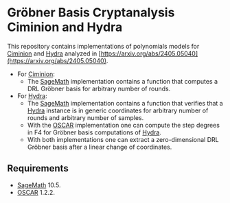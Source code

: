 # Gröbner Basis Cryptanalysis Ciminion and Hydra
This repository contains implementations of polynomials models for [Ciminion](https://doi.org/10.1007/978-3-030-77886-6_1) and [Hydra](https://doi.org/10.1007/978-3-031-30634-1_9) analyzed in [https://arxiv.org/abs/2405.05040](https://arxiv.org/abs/2405.05040).

- For [Ciminion](https://doi.org/10.1007/978-3-030-77886-6_1):
    - The [SageMath](https://www.sagemath.org/) implementation contains a function that computes a DRL Gröbner basis for arbitrary number of rounds.
- For [Hydra](https://doi.org/10.1007/978-3-031-30634-1_9):
    - The [SageMath](https://www.sagemath.org/) implementation contains a function that verifies that a [Hydra](https://doi.org/10.1007/978-3-031-30634-1_9) instance is in generic coordinates for arbitrary number of rounds and arbitrary number of samples.
    - With the [OSCAR](https://www.oscar-system.org/) implementation one can compute the step degrees in F4 for Gröbner basis computations of [Hydra](https://doi.org/10.1007/978-3-031-30634-1_9).
    - With both implementations one can extract a zero-dimensional DRL Gröbner basis after a linear change of coordinates.

## Requirements
- [SageMath](https://www.sagemath.org/) 10.5.
- [OSCAR](https://www.oscar-system.org/) 1.2.2.
